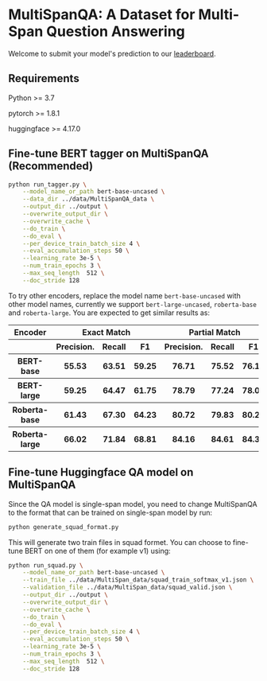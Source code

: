 # MultiSpanQA: A Dataset for Multi-Span Question Answering

Welcome to submit your model's prediction to our [leaderboard](https://multi-span.github.io).

## Requirements

Python >= 3.7

pytorch >= 1.8.1

huggingface >= 4.17.0

## Fine-tune BERT tagger on MultiSpanQA (Recommended)

```bash
python run_tagger.py \
    --model_name_or_path bert-base-uncased \
    --data_dir ../data/MultiSpanQA_data \
    --output_dir ../output \
    --overwrite_output_dir \
    --overwrite_cache \
    --do_train \
    --do_eval \
    --per_device_train_batch_size 4 \
    --eval_accumulation_steps 50 \
    --learning_rate 3e-5 \
    --num_train_epochs 3 \
    --max_seq_length  512 \
    --doc_stride 128 
```
To try other encoders, replace the model name `bert-base-uncased` with other model names, currently we support `bert-large-uncased`, `roberta-base` and `roberta-large`.
You are expected to get similar results as:

<table>
  <tr>
    <th>Encoder</th>
	<th colspan="3">Exact Match</th>
	<th colspan="3">Partial Match</th>
  </tr>
  <tr>
    <th></th>
    <th>Precision.</th>
    <th>Recall</th>
    <th>F1</th>
    <th>Precision.</th>
    <th>Recall</th>
    <th>F1</th>
  </tr>
  <tr>
    <th>BERT-base</th>
    <th>55.53</th>
    <th>63.51</th>
    <th>59.25</th>
    <th>76.71</th>
    <th>75.52</th>
    <th>76.11</th>
  </tr>
  <tr>
    <th>BERT-large</th>
    <th>59.25</th>
    <th>64.47</th>
    <th>61.75</th>
    <th>78.79</th>
    <th>77.24</th>
    <th>78.01</th>
  </tr>
  <tr>
    <th>Roberta-base</th>
    <th>61.43</th>
    <th>67.30</th>
    <th>64.23</th>
    <th>80.72</th>
    <th>79.83</th>
    <th>80.27</th>
  </tr>
  <tr>
    <th>Roberta-large</th>
    <th>66.02</th>
    <th>71.84</th>
    <th>68.81</th>
    <th>84.16</th>
    <th>84.61</th>
    <th>84.39</th>
  </tr>
</table>


## Fine-tune Huggingface QA model on MultiSpanQA

Since the QA model is single-span model, you need to change MultiSpanQA to the format that can be trained on single-span model by run:

```bash
python generate_squad_format.py
```

This will generate two train files in squad formet. You can choose to fine-tune BERT on one of them (for example v1) using:

```bash
python run_squad.py \
    --model_name_or_path bert-base-uncased \
    --train_file ../data/MultiSpan_data/squad_train_softmax_v1.json \
    --validation_file ../data/MultiSpan_data/squad_valid.json \
    --output_dir ../output \
    --overwrite_output_dir \
    --overwrite_cache \
    --do_train \
    --do_eval \
    --per_device_train_batch_size 4 \
    --eval_accumulation_steps 50 \
    --learning_rate 3e-5 \
    --num_train_epochs 3 \
    --max_seq_length  512 \
    --doc_stride 128 

```
